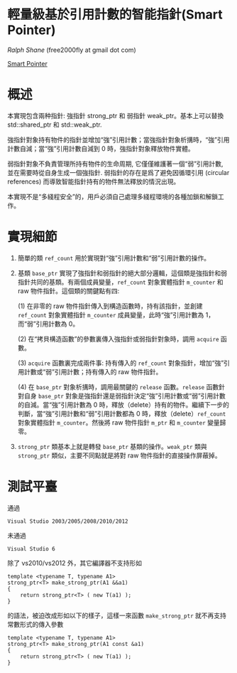 ﻿輕量級基於引用計數的智能指針(Smart Pointer)
==========================

_Ralph Shane_ (free2000fly at gmail dot com)

[Smart Pointer](https://github.com/free2000fly/SmartPointer)


概述
==========================

本實現包含兩种指針: 強指針 strong_ptr 和 弱指針 weak_ptr。基本上可以替換 std::shared_ptr 和 std::weak_ptr.

強指針對象持有物件的指針並增加“強”引用計數；當強指針對象析搆時，“強”引用計數自減；當“強”引用計數自減到 0 時，強指針對象釋放物件實體。

弱指針對象不負責管理所持有物件的生命周期, 它僅僅維護著一個“弱”引用計數, 並在需要時從自身生成一個強指針. 弱指針的存在是爲了避免因循環引用 (circular references) 而導致智能指針持有的物件無法釋放的情況出現。

本實現不是“多綫程安全”的，用戶必須自己處理多綫程環境的各種加鎖和解鎖工作。

實現細節
==========================

1. 簡單的類 `ref_count` 用於實現對“強”引用計數和“弱”引用計數的操作。

2.  基類 `base_ptr` 實現了強指針和弱指針的絕大部分邏輯，這個類是強指針和弱指針共同的基類。有兩個成員變量，`ref_count` 對象實體指針 `m_counter` 和 raw 物件指針。這個類的關鍵點有四: 

    (1) 在非零的 raw 物件指針傳入到構造函數時，持有該指針，並創建 `ref_count` 對象實體指針 `m_counter` 成員變量，此時“強”引用計數為 1，而“弱”引用計數為 0。

    (2) 在“拷貝構造函數”的參數裏傳入強指針或弱指針對象時，調用 `acquire` 函數。

    (3) `acquire` 函數裏完成兩件事: 持有傳入的 `ref_count` 對象指針，增加“強”引用計數或“弱”引用計數；持有傳入的 raw 物件指針。

    (4) 在 `base_ptr` 對象析搆時，調用最關鍵的 `release` 函數。`release` 函數針對自身 `base_ptr` 對象是強指針還是弱指針決定“強”引用計數或“弱”引用計數的自減。當“強”引用計數為 0 時，釋放（delete）持有的物件。繼續下一步的判斷，當“強”引用計數和“弱”引用計數都為 0 時，釋放（delete）`ref_count` 對象實體指針 `m_counter`。然後將 raw 物件指針 `m_ptr` 和 `m_counter` 變量歸零。

3.  `strong_ptr` 類基本上就是轉發 `base_ptr` 基類的操作。`weak_ptr` 類與 `strong_ptr` 類似，主要不同點就是將對 raw 物件指針的直接操作屏蔽掉。



測試平臺
==========================

通過 

    Visual Studio 2003/2005/2008/2010/2012

未通過
    
    Visual Studio 6


除了 vs2010/vs2012 外，其它編譯器不支持形如

    template <typename T, typename A1>
    strong_ptr<T> make_strong_ptr(A1 &&a1)
    {
        return strong_ptr<T> ( new T(a1) );
    }

的語法，被迫改成形如以下的樣子，這樣一來函數 `make_strong_ptr` 就不再支持常數形式的傳入參數

    template <typename T, typename A1>
    strong_ptr<T> make_strong_ptr(A1 const &a1)
    {
        return strong_ptr<T> ( new T(a1) );
    }


